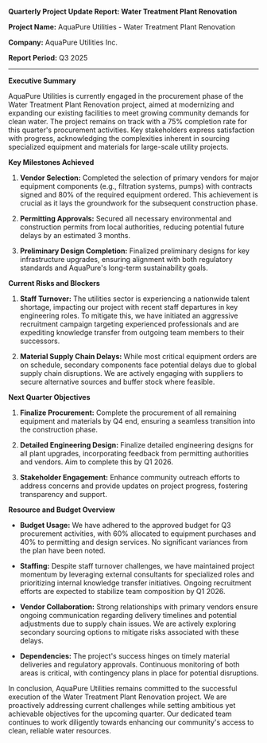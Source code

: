 **Quarterly Project Update Report: Water Treatment Plant Renovation**

**Project Name:** AquaPure Utilities - Water Treatment Plant Renovation

**Company:** AquaPure Utilities Inc.

**Report Period:** Q3 2025

---

**Executive Summary**

AquaPure Utilities is currently engaged in the procurement phase of the Water Treatment Plant Renovation project, aimed at modernizing and expanding our existing facilities to meet growing community demands for clean water. The project remains on track with a 75% completion rate for this quarter's procurement activities. Key stakeholders express satisfaction with progress, acknowledging the complexities inherent in sourcing specialized equipment and materials for large-scale utility projects.

**Key Milestones Achieved**

1. **Vendor Selection:** Completed the selection of primary vendors for major equipment components (e.g., filtration systems, pumps) with contracts signed and 80% of the required equipment ordered. This achievement is crucial as it lays the groundwork for the subsequent construction phase.
   
2. **Permitting Approvals:** Secured all necessary environmental and construction permits from local authorities, reducing potential future delays by an estimated 3 months.

3. **Preliminary Design Completion:** Finalized preliminary designs for key infrastructure upgrades, ensuring alignment with both regulatory standards and AquaPure's long-term sustainability goals.

**Current Risks and Blockers**

1. **Staff Turnover:** The utilities sector is experiencing a nationwide talent shortage, impacting our project with recent staff departures in key engineering roles. To mitigate this, we have initiated an aggressive recruitment campaign targeting experienced professionals and are expediting knowledge transfer from outgoing team members to their successors.

2. **Material Supply Chain Delays:** While most critical equipment orders are on schedule, secondary components face potential delays due to global supply chain disruptions. We are actively engaging with suppliers to secure alternative sources and buffer stock where feasible.

**Next Quarter Objectives**

1. **Finalize Procurement:** Complete the procurement of all remaining equipment and materials by Q4 end, ensuring a seamless transition into the construction phase.
   
2. **Detailed Engineering Design:** Finalize detailed engineering designs for all plant upgrades, incorporating feedback from permitting authorities and vendors. Aim to complete this by Q1 2026.

3. **Stakeholder Engagement:** Enhance community outreach efforts to address concerns and provide updates on project progress, fostering transparency and support.

**Resource and Budget Overview**

- **Budget Usage:** We have adhered to the approved budget for Q3 procurement activities, with 60% allocated to equipment purchases and 40% to permitting and design services. No significant variances from the plan have been noted.
  
- **Staffing:** Despite staff turnover challenges, we have maintained project momentum by leveraging external consultants for specialized roles and prioritizing internal knowledge transfer initiatives. Ongoing recruitment efforts are expected to stabilize team composition by Q1 2026.

- **Vendor Collaboration:** Strong relationships with primary vendors ensure ongoing communication regarding delivery timelines and potential adjustments due to supply chain issues. We are actively exploring secondary sourcing options to mitigate risks associated with these delays.

- **Dependencies:** The project's success hinges on timely material deliveries and regulatory approvals. Continuous monitoring of both areas is critical, with contingency plans in place for potential disruptions.

In conclusion, AquaPure Utilities remains committed to the successful execution of the Water Treatment Plant Renovation project. We are proactively addressing current challenges while setting ambitious yet achievable objectives for the upcoming quarter. Our dedicated team continues to work diligently towards enhancing our community's access to clean, reliable water resources.